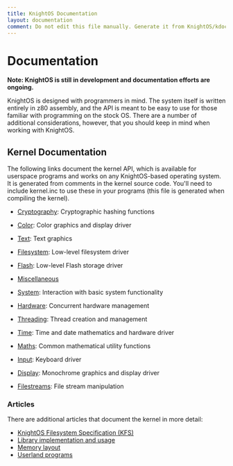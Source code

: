 ```yaml
---
title: KnightOS Documentation
layout: documentation
comment: Do not edit this file manually. Generate it from KnightOS/kdoc on GitHub.
---
```


# Documentation

**Note: KnightOS is still in development and documentation efforts are ongoing.**

KnightOS is designed with programmers in mind. The system itself is written entirely in z80 assembly,
and the API is meant to be easy to use for those familiar with programming on the stock OS. There are
a number of additional considerations, however, that you should keep in mind when working with
KnightOS.

## Kernel Documentation

The following links document the kernel API, which is available for userspace programs and works
on any KnightOS-based operating system. It is generated from comments in the kernel source code.
You'll need to include kernel.inc to use these in your programs (this file is generated when compiling
the kernel).



* [Cryptography](/documentation/reference/cryptography.html): Cryptographic hashing functions



* [Color](/documentation/reference/color.html): Color graphics and display driver



* [Text](/documentation/reference/text.html): Text graphics



* [Filesystem](/documentation/reference/filesystem.html): Low-level filesystem driver



* [Flash](/documentation/reference/flash.html): Low-level Flash storage driver



* [Miscellaneous](/documentation/reference/miscellaneous.html)



* [System](/documentation/reference/system.html): Interaction with basic system functionality



* [Hardware](/documentation/reference/hardware.html): Concurrent hardware management



* [Threading](/documentation/reference/threading.html): Thread creation and management



* [Time](/documentation/reference/time.html): Time and date mathematics and hardware driver



* [Maths](/documentation/reference/maths.html): Common mathematical utility functions



* [Input](/documentation/reference/input.html): Keyboard driver



* [Display](/documentation/reference/display.html): Monochrome graphics and display driver



* [Filestreams](/documentation/reference/filestreams.html): File stream manipulation



### Articles

There are additional articles that document the kernel in more detail:

* [KnightOS Filesystem Specification (KFS)](/documentation/kfs.html)
* [Library implementation and usage](/documentation/libraries.html)
* [Memory layout](/documentation/memory.html)
* [Userland programs](/documentation/programs.html)